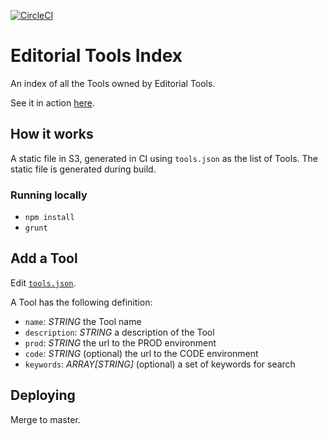 [![CircleCI](https://circleci.com/gh/guardian/ed-tools-index.svg?style=svg&circle-token=f61081b7da85b38e752145d012e968da11e5ec5d)](https://circleci.com/gh/guardian/ed-tools-index)

# Editorial Tools Index

An index of all the Tools owned by Editorial Tools.

See it in action [here](https://tools-gutools-co-uk.s3-eu-west-1.amazonaws.com/index.html).

## How it works
A static file in S3, generated in CI using `tools.json` as the list of Tools. The static file is generated during build.

### Running locally
- `npm install`
- `grunt`


## Add a Tool
Edit [`tools.json`](./tools.json).

A Tool has the following definition:
- `name`: _STRING_ the Tool name
- `description`: _STRING_ a description of the Tool
- `prod`: _STRING_ the url to the PROD environment
- `code`: _STRING_ (optional) the url to the CODE environment
- `keywords`: _ARRAY[STRING]_ (optional) a set of keywords for search

## Deploying
Merge to master.
